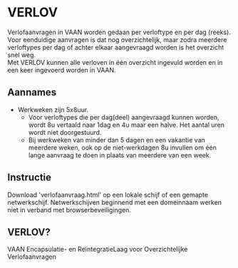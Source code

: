 # VERLOV

Verlofaanvragen in VAAN worden gedaan per verloftype en per dag (reeks).  
Voor eenduidige aanvragen is dat nog overzichtelijk, maar zodra meerdere verloftypes per dag of achter elkaar aangevraagd worden is het overzicht snel weg.  
Met VERLOV kunnen alle verloven in één overzicht ingevuld worden en in een keer ingevoerd worden in VAAN.  

## Aannames
- Werkweken zijn 5x8uur. 
  - Voor verloftypes die per dag(deel) aangevraagd kunnen worden, wordt 8u vertaald naar 1dag en 4u maar een halve. Het aantal uren wordt niet doorgestuurd.
  - Bij werkweken van minder dan 5 dagen en een vakantie van meerdere weken, ook op de niet-werkdagen 8u invullen om één lange aanvraag te doen in plaats van meerdere van een week.

## Instructie
Download 'verlofaanvraag.html' op een lokale schijf of een gemapte netwerkschijf. Netwerkschijven beginnend met een domeinnaam werken niet in verband met browserbeveiligingen.

## VERLOV?
VAAN Encapsulatie- en ReïntegratieLaag voor Overzichtelijke Verlofaanvragen
